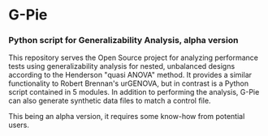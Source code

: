 # G-Pie
### Python script for Generalizability Analysis, alpha version

This repository serves the Open Source project for analyzing performance tests using generalizability analysis for nested, unbalanced designs according to the Henderson "quasi ANOVA" method. It provides a similar functionality to Robert Brennan's urGENOVA, but in contrast is a Python script contained in 5 modules. In addition to performing the analysis, G-Pie can also generate synthetic data files to match a control file.

This being an alpha version, it requires some know-how from potential users.
